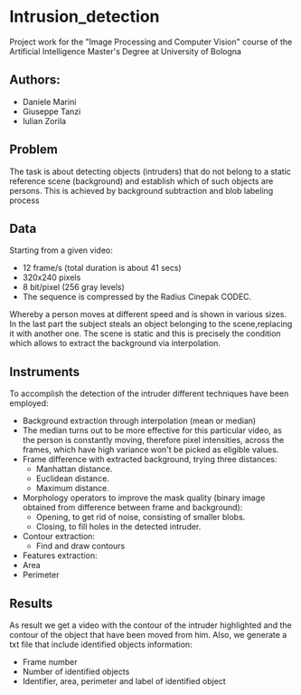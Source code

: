 # Intrusion_detection

Project work for the "Image Processing and Computer Vision" course of the Artificial Intelligence Master's Degree at University of Bologna

## Authors:

* Daniele Marini
* Giuseppe Tanzi
* Iulian Zorila

## Problem 

The task is about detecting objects (intruders) that do not belong to a static reference scene (background) and establish which of such objects are persons.
This is achieved by background subtraction and blob labeling process

## Data

Starting from a given video:
* 12 frame/s (total duration is about 41 secs)
* 320x240 pixels
* 8 bit/pixel (256 gray levels)
* The sequence is compressed by the Radius Cinepak CODEC.

Whereby a person moves at different speed and is shown in various sizes.
In the last part the subject steals an object belonging to the scene,replacing it with another one.
The scene is static and this is precisely the condition which allows to extract the background via interpolation.

## Instruments

To accomplish the detection of the intruder different techniques have been employed:

* Background extraction through interpolation (mean or median)
 * The median turns out to be more effective for this particular video, as the person is constantly moving, therefore pixel intensities, across the frames, which have high variance won't be picked as eligible values.
* Frame difference with extracted background, trying three distances:
  * Manhattan distance.
  * Euclidean distance.
  * Maximum distance.
* Morphology operators to improve the mask quality (binary image obtained from difference between frame and background):
  * Opening, to get rid of noise, consisting of smaller blobs.
  * Closing, to fill holes in the detected intruder.
* Contour extraction:
  * Find and draw contours
*  Features extraction:
  * Area
  * Perimeter

## Results

As result we get a video with the contour of the intruder highlighted and the contour of the object that have been moved from him.
Also, we generate a txt file that include identified objects information:
* Frame number
* Number of identified objects
* Identifier, area, perimeter and label of identified object

